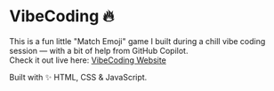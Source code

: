 # VibeCoding 🔥

This is a fun little "Match Emoji" game I built during a chill vibe coding session — with a bit of help from GitHub Copilot.  
Check it out live here: [VibeCoding Website](https://oyemahak.github.io/VibeCoding/)

Built with ✨ HTML, CSS & JavaScript.